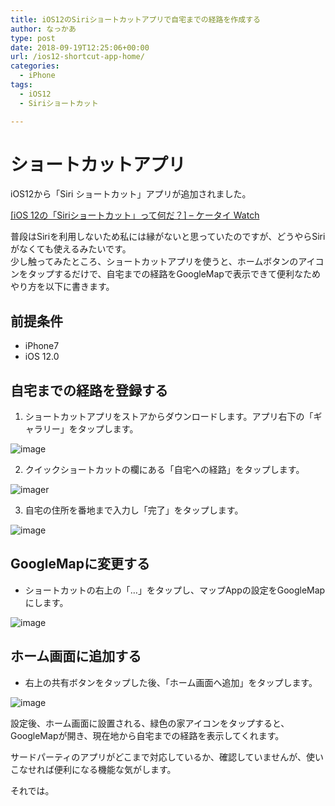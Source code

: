 ```yaml
---
title: iOS12のSiriショートカットアプリで自宅までの経路を作成する
author: なっかあ
type: post
date: 2018-09-19T12:25:06+00:00
url: /ios12-shortcut-app-home/
categories:
  - iPhone
tags:
  - iOS12
  - Siriショートカット

---
```


# ショートカットアプリ

iOS12から「Siri ショートカット」アプリが追加されました。  

[[iOS 12の「Siriショートカット」って何だ？] &#8211; ケータイ Watch](https://k-tai.watch.impress.co.jp/docs/review/1143613.html)

普段はSiriを利用しないため私には縁がないと思っていたのですが、どうやらSiriがなくても使えるみたいです。  
少し触ってみたところ、ショートカットアプリを使うと、ホームボタンのアイコンをタップするだけで、自宅までの経路をGoogleMapで表示できて便利なためやり方を以下に書きます。

## 前提条件

* iPhone7
* iOS 12.0

## 自宅までの経路を登録する

1. ショートカットアプリをストアからダウンロードします。アプリ右下の「ギャラリー」をタップします。
  
![image](/img/wp/20180919-ios12-0-320x582.png)

  
2. クイックショートカットの欄にある「自宅への経路」をタップします。
  
![imager](/img/wp/20180919-ios12-2-320x569.png)

  
3. 自宅の住所を番地まで入力し「完了」をタップします。
  
![image](/img/wp/20180919-ios12-3-320x569.png)

## GoogleMapに変更する

* ショートカットの右上の「…」をタップし、マップAppの設定をGoogleMapにします。
  
![image](/img/wp/20180919-ios12-4-320x569.png)

## ホーム画面に追加する

* 右上の共有ボタンをタップした後、「ホーム画面へ追加」をタップします。
  
![image](/img/wp/20180919-ios12-6-320x569.png)

設定後、ホーム画面に設置される、緑色の家アイコンをタップすると、GoogleMapが開き、現在地から自宅までの経路を表示してくれます。
  
サードパーティのアプリがどこまで対応しているか、確認していませんが、使いこなせれば便利になる機能な気がします。

それでは。